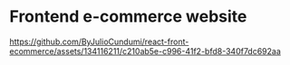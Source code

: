 # Frontend e-commerce website

https://github.com/ByJulioCundumi/react-front-ecommerce/assets/134116211/c210ab5e-c996-41f2-bfd8-340f7dc692aa

